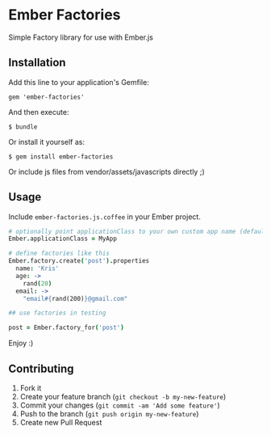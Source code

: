 # Ember Factories

Simple Factory library for use with Ember.js

## Installation

Add this line to your application's Gemfile:

    gem 'ember-factories'

And then execute:

    $ bundle

Or install it yourself as:

    $ gem install ember-factories

Or include js files from vendor/assets/javascripts directly ;)

## Usage

Include `ember-factories.js.coffee` in your Ember project.

```coffeescript
# optionally point applicationClass to your own custom app name (default: App)
Ember.applicationClass = MyApp

# define factories like this
Ember.factory.create('post').properties
  name: 'Kris'
  age: ->
    rand(20)
  email: ->
    "email#{rand(200)}@gmail.com"

## use factories in testing

post = Ember.factory_for('post')
```

Enjoy :)

## Contributing

1. Fork it
2. Create your feature branch (`git checkout -b my-new-feature`)
3. Commit your changes (`git commit -am 'Add some feature'`)
4. Push to the branch (`git push origin my-new-feature`)
5. Create new Pull Request
